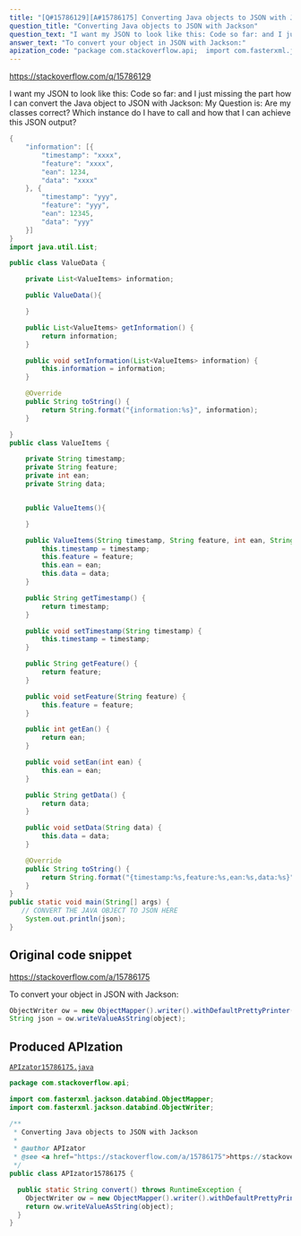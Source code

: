 ```yaml
---
title: "[Q#15786129][A#15786175] Converting Java objects to JSON with Jackson"
question_title: "Converting Java objects to JSON with Jackson"
question_text: "I want my JSON to look like this: Code so far: and I just missing the part how I can convert the Java object to JSON with Jackson: My Question is: Are my classes correct? Which instance do I have to call and how that I can achieve this JSON output?"
answer_text: "To convert your object in JSON with Jackson:"
apization_code: "package com.stackoverflow.api;  import com.fasterxml.jackson.databind.ObjectMapper; import com.fasterxml.jackson.databind.ObjectWriter;  /**  * Converting Java objects to JSON with Jackson  *  * @author APIzator  * @see <a href=\"https://stackoverflow.com/a/15786175\">https://stackoverflow.com/a/15786175</a>  */ public class APIzator15786175 {    public static String convert() throws RuntimeException {     ObjectWriter ow = new ObjectMapper().writer().withDefaultPrettyPrinter();     return ow.writeValueAsString(object);   } }"
---
```


https://stackoverflow.com/q/15786129

I want my JSON to look like this:
Code so far:
and
I just missing the part how I can convert the Java object to JSON with Jackson:
My Question is: Are my classes correct? Which instance do I have to call and how that I can achieve this JSON output?


```java
{
    "information": [{
        "timestamp": "xxxx",
        "feature": "xxxx",
        "ean": 1234,
        "data": "xxxx"
    }, {
        "timestamp": "yyy",
        "feature": "yyy",
        "ean": 12345,
        "data": "yyy"
    }]
}
import java.util.List;

public class ValueData {

    private List<ValueItems> information;

    public ValueData(){

    }

    public List<ValueItems> getInformation() {
        return information;
    }

    public void setInformation(List<ValueItems> information) {
        this.information = information;
    }

    @Override
    public String toString() {
        return String.format("{information:%s}", information);
    }

}
public class ValueItems {

    private String timestamp;
    private String feature;
    private int ean;
    private String data;


    public ValueItems(){

    }

    public ValueItems(String timestamp, String feature, int ean, String data){
        this.timestamp = timestamp;
        this.feature = feature;
        this.ean = ean;
        this.data = data;
    }

    public String getTimestamp() {
        return timestamp;
    }

    public void setTimestamp(String timestamp) {
        this.timestamp = timestamp;
    }

    public String getFeature() {
        return feature;
    }

    public void setFeature(String feature) {
        this.feature = feature;
    }

    public int getEan() {
        return ean;
    }

    public void setEan(int ean) {
        this.ean = ean;
    }

    public String getData() {
        return data;
    }

    public void setData(String data) {
        this.data = data;
    }

    @Override
    public String toString() {
        return String.format("{timestamp:%s,feature:%s,ean:%s,data:%s}", timestamp, feature, ean, data);
    }
}
public static void main(String[] args) {
   // CONVERT THE JAVA OBJECT TO JSON HERE
    System.out.println(json);
}
```


## Original code snippet

https://stackoverflow.com/a/15786175

To convert your object in JSON with Jackson:

```java
ObjectWriter ow = new ObjectMapper().writer().withDefaultPrettyPrinter();
String json = ow.writeValueAsString(object);
```

## Produced APIzation

[`APIzator15786175.java`](https://github.com/pasqualesalza/apization-temp-data/raw/master/apizations/java/APIzator15786175.java)

```java
package com.stackoverflow.api;

import com.fasterxml.jackson.databind.ObjectMapper;
import com.fasterxml.jackson.databind.ObjectWriter;

/**
 * Converting Java objects to JSON with Jackson
 *
 * @author APIzator
 * @see <a href="https://stackoverflow.com/a/15786175">https://stackoverflow.com/a/15786175</a>
 */
public class APIzator15786175 {

  public static String convert() throws RuntimeException {
    ObjectWriter ow = new ObjectMapper().writer().withDefaultPrettyPrinter();
    return ow.writeValueAsString(object);
  }
}

```